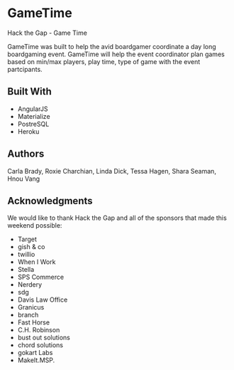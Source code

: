 # GameTime
Hack the Gap - Game Time

GameTime was built to help the avid boardgamer coordinate a day long boardgaming event.  GameTime will help the event coordinator plan games based on min/max players, play time, type of game with the event partcipants.

## Built With

- AngularJS
- Materialize
- PostreSQL
- Heroku

## Authors

Carla Brady, Roxie Charchian, Linda Dick, Tessa Hagen, Shara Seaman, Hnou Vang


## Acknowledgments

We would like to thank Hack the Gap and all of the sponsors that made this weekend possible: 
- Target
- gish & co
- twillio
- When I Work
- Stella
- SPS Commerce
- Nerdery
- sdg
- Davis Law Office
- Granicus
- branch
- Fast Horse
- C.H. Robinson
- bust out solutions
- chord solutions
- gokart Labs
- MakeIt.MSP.



